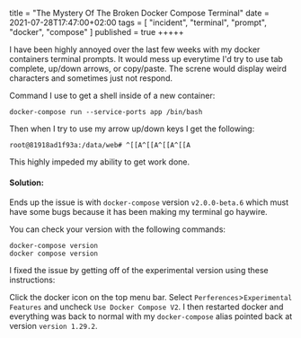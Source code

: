 title = "The Mystery Of The Broken Docker Compose Terminal"
date = 2021-07-28T17:47:00+02:00
tags = [
    "incident",
    "terminal",
    "prompt",
    "docker",
    "compose"
]
published = true
+++++

I have been highly annoyed over the last few weeks with my docker containers terminal prompts. It would mess up everytime I'd try to use tab complete, up/down arrows, or copy/paste. The screne would display weird characters and sometimes just not respond.

Command I use to get a shell inside of a new container:

```
docker-compose run --service-ports app /bin/bash
```

Then when I try to use my arrow up/down keys I get the following:

```
root@81918ad1f93a:/data/web# ^[[A^[[A^[[A^[[A
```

This highly impeded my ability to get work done.

#### Solution:

Ends up the issue is with `docker-compose` version  `v2.0.0-beta.6` which must have some bugs because it has been making my terminal go haywire.

You can check your version with the following commands:

```
docker-compose version
docker compose version
```

I fixed the issue by getting off of the experimental version using these instructions:

Click the docker icon on the top menu bar. Select `Perferences`>`Experimental Features` and uncheck `Use Docker Compose V2`. I then restarted docker and everything was back to normal with my `docker-compose` alias pointed back at version `version 1.29.2`.


